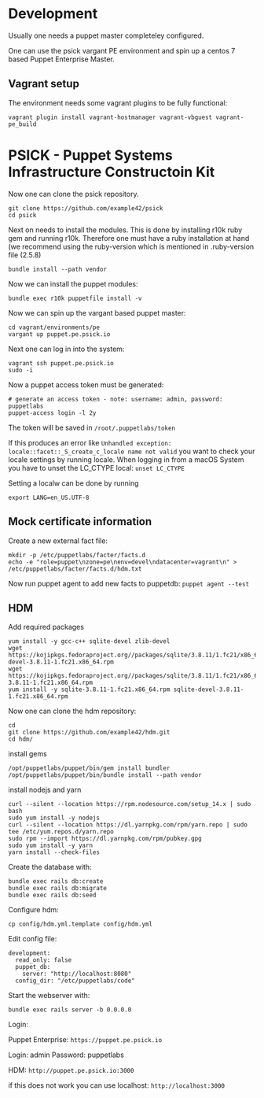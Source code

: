 # Development

Usually one needs a puppet master completeley configured.

One can use the psick vargant PE environment and spin up a centos 7 based Puppet Enterprise Master.

## Vagrant setup

The environment needs some vagrant plugins to be fully functional:

    vagrant plugin install vagrant-hostmanager vagrant-vbguest vagrant-pe_build

# PSICK - Puppet Systems Infrastructure Constructoin Kit

Now one can clone the psick repository.

    git clone https://github.com/example42/psick
    cd psick

Next on needs to install the modules. This is done by installing r10k ruby gem and running r10k.
Therefore one must have a ruby installation at hand (we recommend using the ruby-version which is mentioned in .ruby-version file (2.5.8)

    bundle install --path vendor

Now we can install the puppet modules:

    bundle exec r10k puppetfile install -v

Now we can spin up the vargant based puppet master:

    cd vagrant/environments/pe
    vargant up puppet.pe.psick.io

Next one can log in into the system:

    vagrant ssh puppet.pe.psick.io
    sudo -i

Now a puppet access token must be generated:

    # generate an access token - note: username: admin, password: puppetlabs
    puppet-access login -l 2y

The token will be saved in `/root/.puppetlabs/token`

If this produces an error like `Unhandled exception: locale::facet::_S_create_c_locale name not valid` you want to check your locale settings by running locale.
When logging in from a macOS System you have to unset the LC\_CTYPE local: `unset LC_CTYPE`

Setting a localw can be done by running

    export LANG=en_US.UTF-8

## Mock certificate information

Create a new external fact file:

    mkdir -p /etc/puppetlabs/facter/facts.d
    echo -e "role=puppet\nzone=pe\nenv=devel\ndatacenter=vagrant\n" > /etc/puppetlabs/facter/facts.d/hdm.txt

Now run puppet agent to add new facts to puppetdb: `puppet agent --test`

## HDM

Add required packages

    yum install -y gcc-c++ sqlite-devel zlib-devel
    wget https://kojipkgs.fedoraproject.org//packages/sqlite/3.8.11/1.fc21/x86_64/sqlite-devel-3.8.11-1.fc21.x86_64.rpm
    wget https://kojipkgs.fedoraproject.org//packages/sqlite/3.8.11/1.fc21/x86_64/sqlite-3.8.11-1.fc21.x86_64.rpm
    yum install -y sqlite-3.8.11-1.fc21.x86_64.rpm sqlite-devel-3.8.11-1.fc21.x86_64.rpm

Now one can clone the hdm repository:

    cd
    git clone https://github.com/example42/hdm.git
    cd hdm/

install gems

    /opt/puppetlabs/puppet/bin/gem install bundler
    /opt/puppetlabs/puppet/bin/bundle install --path vendor

install nodejs and yarn

    curl --silent --location https://rpm.nodesource.com/setup_14.x | sudo bash
    sudo yum install -y nodejs
    curl --silent --location https://dl.yarnpkg.com/rpm/yarn.repo | sudo tee /etc/yum.repos.d/yarn.repo
    sudo rpm --import https://dl.yarnpkg.com/rpm/pubkey.gpg
    sudo yum install -y yarn
    yarn install --check-files

Create the database with:

    bundle exec rails db:create
    bundle exec rails db:migrate
    bundle exec rails db:seed

Configure hdm:

    cp config/hdm.yml.template config/hdm.yml

Edit config file:

    development:
      read_only: false
      puppet_db:
        server: "http://localhost:8080"
      config_dir: "/etc/puppetlabs/code"

Start the webserver with:

    bundle exec rails server -b 0.0.0.0

Login:

Puppet Enterprise: `https://puppet.pe.psick.io`

Login: admin
Password: puppetlabs

HDM: `http://puppet.pe.psick.io:3000`

if this does not work you can use localhost: `http://localhost:3000`


